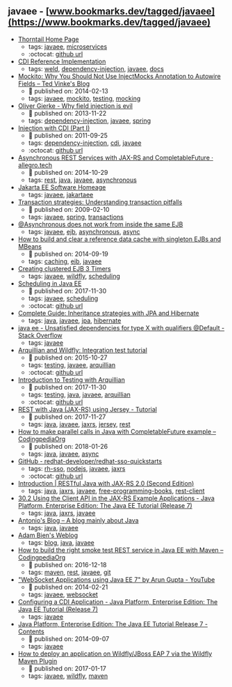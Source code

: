 javaee - [www.bookmarks.dev/tagged/javaee](https://www.bookmarks.dev/tagged/javaee)
---
* [Thorntail Home Page](http://thorntail.io/)
    * tags: [javaee](../tagged/javaee.md), [microservices](../tagged/microservices.md)
    * :octocat: [github url](https://github.com/thorntail/thorntail)
* [ CDI Reference Implementation](http://docs.jboss.org/weld/reference/latest/en-US/html_single/)
    * tags: [weld](../tagged/weld.md), [dependency-injection](../tagged/dependency-injection.md), [javaee](../tagged/javaee.md), [docs](../tagged/docs.md)
* [Mockito: Why You Should Not Use InjectMocks Annotation to Autowire Fields – Ted Vinke's Blog](https://tedvinke.wordpress.com/2014/02/13/mockito-why-you-should-not-use-injectmocks-annotation-to-autowire-fields/)
    * :calendar: published on: 2014-02-13
    * tags: [javaee](../tagged/javaee.md), [mockito](../tagged/mockito.md), [testing](../tagged/testing.md), [mocking](../tagged/mocking.md)
* [Oliver Gierke - Why field injection is evil](http://olivergierke.de/2013/11/why-field-injection-is-evil/)
    * :calendar: published on: 2013-11-22
    * tags: [dependency-injection](../tagged/dependency-injection.md), [javaee](../tagged/javaee.md), [spring](../tagged/spring.md)
* [Injection with CDI (Part I)](https://antoniogoncalves.org/2011/05/03/injection-with-cdi-part-i/)
    * :calendar: published on: 2011-09-25
    * tags: [dependency-injection](../tagged/dependency-injection.md), [cdi](../tagged/cdi.md), [javaee](../tagged/javaee.md)
    * :octocat: [github url](https://github.com/agoncal/agoncal-sample-cdi)
* [Asynchronous REST Services with JAX-RS and CompletableFuture · allegro.tech](https://allegro.tech/2014/10/async-rest.html)
    * :calendar: published on: 2014-10-29
    * tags: [rest](../tagged/rest.md), [java](../tagged/java.md), [javaee](../tagged/javaee.md), [asynchronous](../tagged/asynchronous.md)
* [Jakarta EE Software  Homeage](https://jakarta.ee/)
    * tags: [javaee](../tagged/javaee.md), [jakartaee](../tagged/jakartaee.md)
* [Transaction strategies: Understanding transaction pitfalls](https://www.ibm.com/developerworks/library/j-ts1/index.html)
    * :calendar: published on: 2009-02-10
    * tags: [javaee](../tagged/javaee.md), [spring](../tagged/spring.md), [transactions](../tagged/transactions.md)
* [@Asynchronous does not work from inside the same EJB](https://www.whitebyte.info/programming/java/asynchronous-does-not-work-from-inside-the-same-ejb)
    * tags: [javaee](../tagged/javaee.md), [ejb](../tagged/ejb.md), [asynchronous](../tagged/asynchronous.md), [async](../tagged/async.md)
* [How to build and clear a reference data cache with singleton EJBs and MBeans](http://www.codingpedia.org/ama/how-to-build-and-clear-a-reference-data-cache-with-singleton-ejbs-and-mbeans/)
    * :calendar: published on: 2014-09-19
    * tags: [caching](../tagged/caching.md), [ejb](../tagged/ejb.md), [javaee](../tagged/javaee.md)
* [Creating clustered EJB 3 Timers ](http://www.mastertheboss.com/jboss-server/wildfly-8/creating-clustered-ejb-3-timers)
    * tags: [javaee](../tagged/javaee.md), [wildfly](../tagged/wildfly.md), [scheduling](../tagged/scheduling.md)
* [Scheduling in Java EE](https://www.baeldung.com/scheduling-in-java-enterprise-edition)
    * :calendar: published on: 2017-11-30
    * tags: [javaee](../tagged/javaee.md), [scheduling](../tagged/scheduling.md)
    * :octocat: [github url](https://github.com/eugenp/tutorials/tree/master/jee-7)
* [Complete Guide: Inheritance strategies with JPA and Hibernate](https://www.thoughts-on-java.org/complete-guide-inheritance-strategies-jpa-hibernate/)
    * tags: [java](../tagged/java.md), [javaee](../tagged/javaee.md), [jpa](../tagged/jpa.md), [hibernate](../tagged/hibernate.md)
* [java ee - Unsatisfied dependencies for type X with qualifiers @Default - Stack Overflow](https://stackoverflow.com/questions/27706091/unsatisfied-dependencies-for-type-x-with-qualifiers-default?utm_medium=organic&utm_source=google_rich_qa&utm_campaign=google_rich_qa)
    * tags: [javaee](../tagged/javaee.md)
* [Arquillian and Wildfly: Integration test tutorial](https://www.softwareyoga.com/arquillian-and-wildfly-integration-test-tutorial/)
    * :calendar: published on: 2015-10-27
    * tags: [testing](../tagged/testing.md), [javaee](../tagged/javaee.md), [arquillian](../tagged/arquillian.md)
    * :octocat: [github url](https://github.com/softwareyoga/arquillian-wildfly-basic-tutorial)
* [Introduction to Testing with Arquillian](http://www.baeldung.com/arquillian)
    * :calendar: published on: 2017-11-30
    * tags: [testing](../tagged/testing.md), [java](../tagged/java.md), [javaee](../tagged/javaee.md), [arquillian](../tagged/arquillian.md)
    * :octocat: [github url](https://github.com/eugenp/tutorials/tree/master/jee-7)
* [REST with Java (JAX-RS) using Jersey - Tutorial](http://www.vogella.com/tutorials/REST/article.html)
    * :calendar: published on: 2017-11-27
    * tags: [java](../tagged/java.md), [javaee](../tagged/javaee.md), [jaxrs](../tagged/jaxrs.md), [jersey](../tagged/jersey.md), [rest](../tagged/rest.md)
* [How to make parallel calls in Java with CompletableFuture example – CodingpediaOrg](http://www.codingpedia.org/ama/how-to-make-parallel-calls-in-java-with-completablefuture-example)
    * :calendar: published on: 2018-01-26
    * tags: [java](../tagged/java.md), [javaee](../tagged/javaee.md), [async](../tagged/async.md)
* [GitHub - redhat-developer/redhat-sso-quickstarts](https://github.com/redhat-developer/redhat-sso-quickstarts)
    * tags: [rh-sso](../tagged/rh-sso.md), [nodejs](../tagged/nodejs.md), [javaee](../tagged/javaee.md), [jaxrs](../tagged/jaxrs.md)
    * :octocat: [github url](https://github.com/redhat-developer/redhat-sso-quickstarts)
* [Introduction | RESTfu­­l Jav­a­ wit­h ­JAX­-­­RS 2.­0­ (Second Edition)](https://dennis-xlc.gitbooks.io/restful-java-with-jax-rs-2-0-2rd-edition/en/index.html)
    * tags: [java](../tagged/java.md), [jaxrs](../tagged/jaxrs.md), [javaee](../tagged/javaee.md), [free-programming-books](../tagged/free-programming-books.md), [rest-client](../tagged/rest-client.md)
* [30.2 Using the Client API in the JAX-RS Example Applications - Java Platform, Enterprise Edition: The Java EE Tutorial (Release 7)](https://docs.oracle.com/javaee/7/tutorial/jaxrs-client002.htm)
    * tags: [java](../tagged/java.md), [jaxrs](../tagged/jaxrs.md), [javaee](../tagged/javaee.md)
* [Antonio's Blog – A blog mainly about Java](https://antoniogoncalves.org/)
    * tags: [java](../tagged/java.md), [javaee](../tagged/javaee.md)
* [Adam Bien's Weblog](http://adambien.blog/)
    * tags: [blog](../tagged/blog.md), [java](../tagged/java.md), [javaee](../tagged/javaee.md)
* [How to build the right smoke test REST service in Java EE with Maven – CodingpediaOrg](http://www.codingpedia.org/ama/how-to-build-the-right-smoke-test-rest-service-in-java-ee-with-maven)
    * :calendar: published on: 2016-12-18
    * tags: [maven](../tagged/maven.md), [rest](../tagged/rest.md), [javaee](../tagged/javaee.md), [git](../tagged/git.md)
* ["WebSocket Applications using Java EE 7" by Arun Gupta - YouTube](https://www.youtube.com/watch?v=lbANLOUFe58)
    * :calendar: published on: 2014-02-21
    * tags: [javaee](../tagged/javaee.md), [websocket](../tagged/websocket.md)
* [Configuring a CDI Application - Java Platform, Enterprise Edition: The Java EE Tutorial (Release 7)](https://docs.oracle.com/javaee/7/tutorial/cdi-basic013.htm)
    * tags: [javaee](../tagged/javaee.md)
* [Java Platform, Enterprise Edition: The Java EE Tutorial Release 7 - Contents](https://docs.oracle.com/javaee/7/tutorial/)
    * :calendar: published on: 2014-09-07
    * tags: [javaee](../tagged/javaee.md)
* [How to deploy an application on Wildfly/JBoss EAP 7 via the Wildfly Maven Plugin](http://www.codingpedia.org/ama/how-to-deploy-an-application-on-wildfly-or-jboss-eap-7-via-the-wildfly-maven-plugin)
    * :calendar: published on: 2017-01-17
    * tags: [javaee](../tagged/javaee.md), [wildfly](../tagged/wildfly.md), [maven](../tagged/maven.md)
